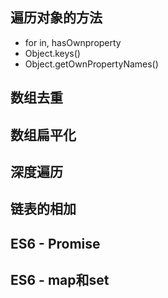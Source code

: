 ## 遍历对象的方法
* for in, hasOwnproperty
* Object.keys()
* Object.getOwnPropertyNames()

## 数组去重
## 数组扁平化
## 深度遍历
## 链表的相加

## ES6 - Promise

## ES6 - map和set


